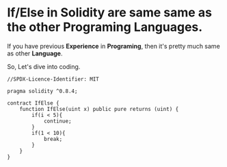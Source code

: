 # If/Else in **Solidity** are same same as the other Programing Languages.

If you have previous **Experience** in **Programing**, then it's pretty much same as other **Language**.

So, Let's dive into coding.

```solidity
//SPDX-Licence-Identifier: MIT

pragma solidity ^0.8.4;

contract IfElse {
    function IfElse(uint x) public pure returns (uint) {
        if(i < 5){
            continue;
        }
        if(1 < 10){
            break;
        }
    }
}
```

